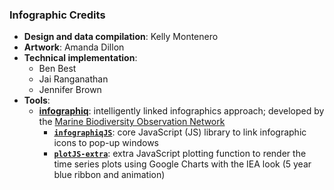 ### Infographic Credits

- **Design and data compilation**: Kelly Montenero
- **Artwork**: Amanda Dillon
- **Technical implementation**: 
  * Ben Best
  * Jai Ranganathan
  * Jennifer Brown
- **Tools**: 
  * [**infographiq**](https://marinebon.org/infographiq): intelligently linked infographics approach; developed by the [Marine Biodiversity Observation Network](https://marinebon.org)
    * [**`infographiqJS`**](https://marinebon.org/infographiqJS/): core JavaScript (JS) library to link infographic icons to pop-up windows 
    * [**`plotJS-extra`**](https://github.com/noaa-iea/plotJS-extra): extra JavaScript plotting function to render the time series plots using Google Charts with the IEA look (5 year blue ribbon and animation)
